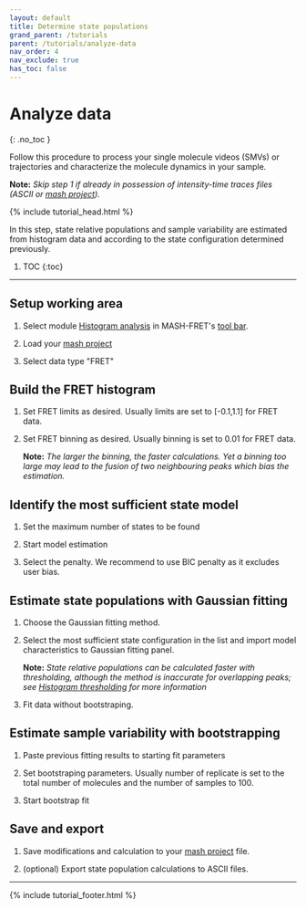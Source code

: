 ```yaml
---
layout: default
title: Determine state populations
grand_parent: /tutorials
parent: /tutorials/analyze-data
nav_order: 4
nav_exclude: true
has_toc: false
---
```



# Analyze data
{: .no_toc }

Follow this procedure to process your single molecule videos (SMVs) or trajectories and characterize the molecule dynamics in your sample.

**Note:** *Skip step 1 if already in possession of intensity-time traces files (ASCII or 
[mash project](../../output-files/mash-mash-project)).*

{% include tutorial_head.html %}

In this step, state relative populations and sample variability are estimated from histogram data and according to the state configuration determined previously.

1. TOC
{:toc}

---

## Setup working area

1. Select module 
[Histogram analysis](../../histogram-analysis) in MASH-FRET's 
[tool bar](../../Getting_started#interface).

1. Load your 
[mash project](../../output-files/mash-mash-project)

1. Select data type "FRET"


## Build the FRET histogram

1. Set FRET limits as desired.
Usually limits are set to [-0.1,1.1] for FRET data.

1. Set FRET binning as desired.
Usually binning is set to 0.01 for FRET data.  
     
   **Note:** *The larger the binning, the faster calculations. Yet a binning too large may lead to the fusion of two neighbouring peaks which bias the estimation.*


## Identify the most sufficient state model

1. Set the maximum number of states to be found

1. Start model estimation

1. Select the penalty. We recommend to use BIC penalty as it excludes user bias.


## Estimate state populations with Gaussian fitting

1. Choose the Gaussian fitting method.

1. Select the most sufficient state configuration in the list and import model characteristics to Gaussian fitting panel.  
     
   **Note:** *State relative populations can be calculated faster with thresholding, although the method is inaccurate for overlapping peaks; see 
   [Histogram thresholding](../../histogram-analysis/functionalities/histogram-thresholding) for more information*

1. Fit data without bootstraping.


## Estimate sample variability with bootstrapping

1. Paste previous fitting results to starting fit parameters

1. Set bootstraping parameters.
Usually number of replicate is set to the total number of molecules and the number of samples to 100.

1. Start bootstrap fit


## Save and export

1. Save modifications and calculation to your 
[mash project](../../output-files/mash-mash-project.html) file.

1. (optional) Export state population calculations to ASCII files.

---

{% include tutorial_footer.html %}